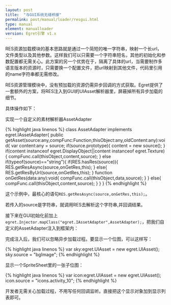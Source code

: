 ```yaml
---
layout: post
title:  "与GUI系统无缝桥接"
permalink: post/manual/loader/resgui.html
type: manual
element: manualloader
version: Egret引擎 v1.x
---
```


RES资源加载模块的基本思路就是通过一个简短的唯一字符串，映射一个长url，文件类型以及其他参数。这样我们可以只需要一个字符串短名，其他的初始化和参数配置都无需关心。此方案的另一个优势在于，隔离了具体的url，当需要制作多语言版本的资源时，只需要换一个配置文件，把url映射到其他文件，代码里引用的name字符串都无需修改。

RES资源管理模块中，没有预加载的资源仍需异步回调的方式获取。Egret提供了一套额外的方案，将RES注入到GUI的UIAsset解析器里，屏蔽掉所有异步加载的细节。

具体操作如下：

实现一个自定义的素材解析器AssetAdapter

{% highlight java linenos %}
class AssetAdapter implements egret.IAssetAdapter{
    public getAsset(source:any,compFunc:Function,thisObject:any,oldContent:any):void{
        var content:any = source;
        if(source.prototype){
            content = new source();
        }
        if(content instanceof egret.DisplayObject||content instanceof egret.Texture){
            compFunc.call(thisObject,content,source);
        }
        else if(typeof(source)=="string"){
            if(RES.hasRes(source)){
                RES.getResAsync(source,onGetRes,this);
            }
            else{
               RES.getResByUrl(source,onGetRes,this);
            }
            function onGetRes(data:any):void{
                compFunc.call(thisObject,data,source);
            }
        }
        else{
            compFunc.call(thisObject,content,source);
        }
    }
}
{% endhighlight %}

这个示例中，最核心的语句`RES.getResAsync(source,onGetRes,this);`。

若传入的source是字符串，就调用RES去解析这个字符串,并回调结果。

接下来在GUI初始化前加上`egret.Injector.mapClass("egret.IAssetAdapter",AssetAdapter);`，把我们自定义的AssetAdapter注入到框架内：

完成注入后，我们可以忽略异步加载过程。要显示一个位图，可以这样写：

{% highlight java linenos %}
var sky:egret.UIAsset = new egret.UIAsset();
sky.source = "bgImage";
{% endhighlight %}

显示一个SpriteSheet里的一张子位图：

{% highlight java linenos %}
var icon:egret.UIAsset = new egret.UIAsset();
icon.source = "icons.activity_10";
{% endhighlight %}

开发者无需关心加载过程，不用写任何回调监听。直接把这个显示对象加到显示列表即可。